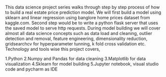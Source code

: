 This data science project series walks through step by step process of how to build a real estate price prediction model. We will first build a model using sklearn and linear regression using banglore home prices dataset from kaggle.com. Second step would be to write a python flask server that uses the saved model to serve http requests.  During model building we will cover almost all data science concepts such as data load and cleaning, outlier detection and removal, feature engineering, dimensionality reduction, gridsearchcv for hyperparameter tunning, k fold cross validation etc. Technology and tools wise this project covers,

1.Python
2.Numpy and Pandas for data cleaning
3.Matplotlib for data visualization
4.Sklearn for model building
5.Jupyter notebook, visual studio code and pycharm as IDE
